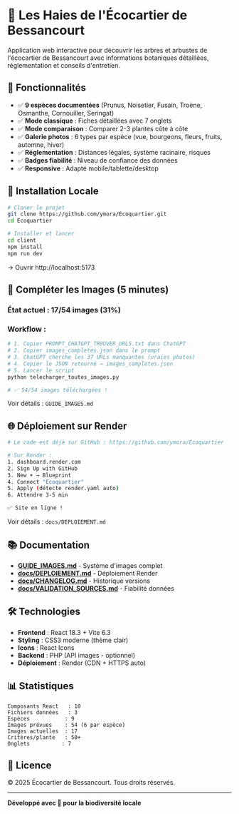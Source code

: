 # 🌳 Les Haies de l'Écocartier de Bessancourt

Application web interactive pour découvrir les arbres et arbustes de l'écocartier de Bessancourt avec informations botaniques détaillées, réglementation et conseils d'entretien.

## 🎯 Fonctionnalités

- ✅ **9 espèces documentées** (Prunus, Noisetier, Fusain, Troène, Osmanthe, Cornouiller, Seringat)
- ✅ **Mode classique** : Fiches détaillées avec 7 onglets
- ✅ **Mode comparaison** : Comparer 2-3 plantes côte à côte
- ✅ **Galerie photos** : 6 types par espèce (vue, bourgeons, fleurs, fruits, automne, hiver)
- ✅ **Réglementation** : Distances légales, système racinaire, risques
- ✅ **Badges fiabilité** : Niveau de confiance des données
- ✅ **Responsive** : Adapté mobile/tablette/desktop

## 🚀 Installation Locale

```bash
# Cloner le projet
git clone https://github.com/ymora/Ecoquartier.git
cd Ecoquartier

# Installer et lancer
cd client
npm install
npm run dev
```

→ Ouvrir http://localhost:5173

## 📸 Compléter les Images (5 minutes)

### **État actuel : 17/54 images (31%)**

### **Workflow** :

```bash
# 1. Copier PROMPT_CHATGPT_TROUVER_URLS.txt dans ChatGPT
# 2. Copier images_completes.json dans le prompt
# 3. ChatGPT cherche les 37 URLs manquantes (vraies photos)
# 4. Copier le JSON retourné → images_completes.json
# 5. Lancer le script
python telecharger_toutes_images.py

# ✅ 54/54 images téléchargées !
```

Voir détails : `GUIDE_IMAGES.md`

## 🌐 Déploiement sur Render

```bash
# Le code est déjà sur GitHub : https://github.com/ymora/Ecoquartier

# Sur Render :
1. dashboard.render.com
2. Sign Up with GitHub
3. New + → Blueprint
4. Connect "Ecoquartier"
5. Apply (détecte render.yaml auto)
6. Attendre 3-5 min

✅ Site en ligne !
```

Voir détails : `docs/DEPLOIEMENT.md`

## 📚 Documentation

- **[GUIDE_IMAGES.md](GUIDE_IMAGES.md)** - Système d'images complet
- **[docs/DEPLOIEMENT.md](docs/DEPLOIEMENT.md)** - Déploiement Render
- **[docs/CHANGELOG.md](docs/CHANGELOG.md)** - Historique versions
- **[docs/VALIDATION_SOURCES.md](docs/VALIDATION_SOURCES.md)** - Fiabilité données

## 🛠️ Technologies

- **Frontend** : React 18.3 + Vite 6.3
- **Styling** : CSS3 moderne (thème clair)
- **Icons** : React Icons
- **Backend** : PHP (API images - optionnel)
- **Déploiement** : Render (CDN + HTTPS auto)

## 📊 Statistiques

```
Composants React   : 10
Fichiers données   : 3
Espèces           : 9
Images prévues    : 54 (6 par espèce)
Images actuelles  : 17
Critères/plante   : 50+
Onglets          : 7
```

## 📄 Licence

© 2025 Écocartier de Bessancourt. Tous droits réservés.

---

**Développé avec 💚 pour la biodiversité locale**
